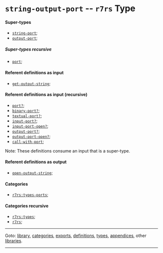 

<a id='type__r7rs__string-output-port'></a>

# `string-output-port` -- `r7rs` Type


<a id='type__r7rs__string-output-port__super-types'></a>

#### Super-types

 * [`string-port`](../../r7rs/types/string-port.md#type__r7rs__string-port);
 * [`output-port`](../../r7rs/types/output-port.md#type__r7rs__output-port);


<a id='type__r7rs__string-output-port__super-types-recursive'></a>

##### Super-types recursive

 * [`port`](../../r7rs/types/port.md#type__r7rs__port);


<a id='type__r7rs__string-output-port__referent-definitions-input'></a>

#### Referent definitions as input

 * [`get-output-string`](../../r7rs/definitions/get-output-string.md#definition__r7rs__get-output-string);


<a id='type__r7rs__string-output-port__referent-definitions-input-recursive'></a>

#### Referent definitions as input (recursive)

 * [`port?`](../../r7rs/definitions/port_3f.md#definition__r7rs__port_3f);
 * [`binary-port?`](../../r7rs/definitions/binary-port_3f.md#definition__r7rs__binary-port_3f);
 * [`textual-port?`](../../r7rs/definitions/textual-port_3f.md#definition__r7rs__textual-port_3f);
 * [`input-port?`](../../r7rs/definitions/input-port_3f.md#definition__r7rs__input-port_3f);
 * [`input-port-open?`](../../r7rs/definitions/input-port-open_3f.md#definition__r7rs__input-port-open_3f);
 * [`output-port?`](../../r7rs/definitions/output-port_3f.md#definition__r7rs__output-port_3f);
 * [`output-port-open?`](../../r7rs/definitions/output-port-open_3f.md#definition__r7rs__output-port-open_3f);
 * [`call-with-port`](../../r7rs/definitions/call-with-port.md#definition__r7rs__call-with-port);

Note:  These definitions consume an input that is a super-type.


<a id='type__r7rs__string-output-port__referent-definitions-output'></a>

#### Referent definitions as output

 * [`open-output-string`](../../r7rs/definitions/open-output-string.md#definition__r7rs__open-output-string);


<a id='type__r7rs__string-output-port__categories'></a>

#### Categories

 * [`r7rs:types-ports`](../../r7rs/categories/r7rs_3a_types-ports.md#category__r7rs__r7rs_3a_types-ports);


<a id='type__r7rs__string-output-port__categories-recursive'></a>

#### Categories recursive

 * [`r7rs:types`](../../r7rs/categories/r7rs_3a_types.md#category__r7rs__r7rs_3a_types);
 * [`r7rs`](../../r7rs/categories/r7rs.md#category__r7rs__r7rs);

----

Goto: [library](../../r7rs/_index.md#library__r7rs), [categories](../../r7rs/categories/_index.md#toc__r7rs__categories), [exports](../../r7rs/exports/_index.md#toc__r7rs__exports), [definitions](../../r7rs/definitions/_index.md#toc__r7rs__definitions), [types](../../r7rs/types/_index.md#toc__r7rs__types), [appendices](../../r7rs/appendices/_index.md#toc__r7rs__appendices), other [libraries](../../_libraries.md#toc__libraries).

----

